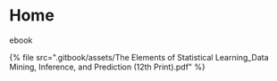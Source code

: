 # Home

ebook

{% file src=".gitbook/assets/The Elements of Statistical Learning_Data Mining, Inference, and Prediction (12th Print).pdf" %}
